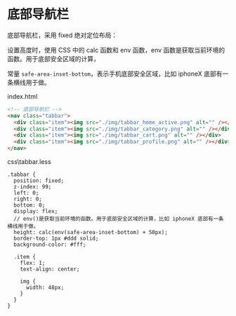 # 底部导航栏

底部导航栏，采用 fixed 绝对定位布局：

设置高度时，使用 CSS 中的 calc 函数和 env 函数，env 函数是获取当前环境的函数。用于底部安全区域的计算，

常量 `safe-area-inset-bottom`，表示手机底部安全区域，比如 iphoneX 底部有一条横线用于做。

index.html

```html
<!-- 底部导航栏 -->
<nav class="tabbar">
  <div class="item"><img src="./img/tabbar_home_active.png" alt="" /></div>
  <div class="item"><img src="./img/tabbar_category.png" alt="" /></div>
  <div class="item"><img src="./img/tabbar_cart.png" alt="" /></div>
  <div class="item"><img src="./img/tabbar_profile.png" alt="" /></div>
</nav>
```

css\tabbar.less

```less
.tabbar {
  position: fixed;
  z-index: 99;
  left: 0;
  right: 0;
  bottom: 0;
  display: flex;
  // env()是获取当前环境的函数。用于底部安全区域的计算，比如 iphoneX 底部有一条横线用于做。
  height: calc(env(safe-area-inset-bottom) + 50px);
  border-top: 1px #ddd solid;
  background-color: #fff;

  .item {
    flex: 1;
    text-align: center;

    img {
      width: 48px;
    }
  }
}

```
